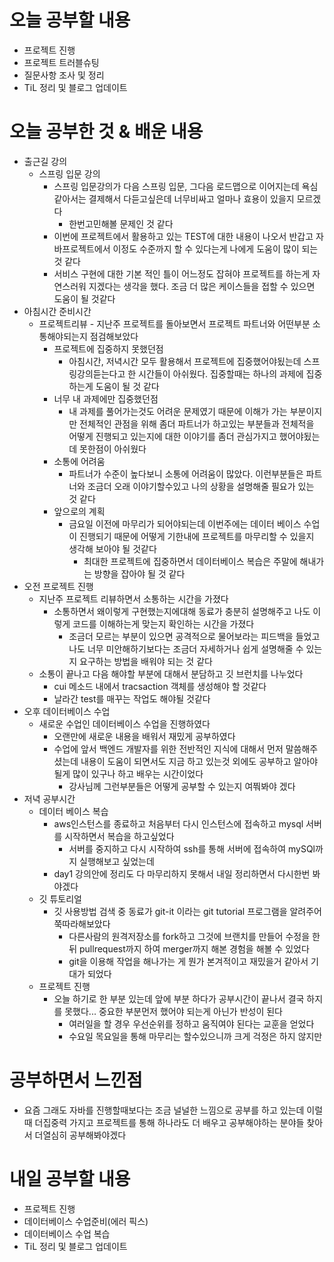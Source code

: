 # 오늘 공부할 내용

- 프로젝트 진행
- 프로젝트 트러블슈팅
- 질문사항 조사 및 정리
- TiL 정리 및 블로그 업데이트

# 오늘 공부한 것 & 배운 내용

- 출근길 강의
  - 스프링 입문 강의
    - 스프링 입문강의가 다음 스프링 입문, 그다음 로드맵으로 이어지는데 욕심같아서는 결제해서 다듣고싶은데 너무비싸고 얼마나 효용이 있을지 모르겠다 
      - 한번고민해볼 문제인 것 같다
    - 이번에 프로젝트에서 활용하고 있는 TEST에 대한 내용이 나오서 반갑고 자바프로젝트에서 이정도 수준까지 할 수 있다는게 나에게 도움이 많이 되는 것 같다
    - 서비스 구현에 대한 기본 적인 틀이 어느정도 잡혀야 프로젝트를 하는게 자연스러워 지겠다는 생각을 했다. 조금 더 많은 케이스들을 접할 수 있으면 도움이 될 것같다
- 아침시간 준비시간
  - 프로젝트리뷰 - 지난주 프로젝트를 돌아보면서 프로젝트 파트너와 어떤부분 소통해야되는지 점검해보았다
    - 프로젝트에 집중하지 못했던점
      - 아침시간, 저녁시간 모두 활용해서 프로젝트에 집중했어야됬는데 스프링강의듣는다고 한 시간들이 아쉬웠다. 집중할때는 하나의 과제에 집중하는게 도움이 될 것 같다
    - 너무 내 과제에만 집중했던점
      - 내 과제를 풀어가는것도 어려운 문제였기 때문에 이해가 가는 부분이지만 전체적인 관점을 위해 좀더 파트너가 하고있는 부분들과 전체적을 어떻게 진행되고 있는지에 대한 이야기를 좀더 관심가지고 했어야됬는데 못한점이 아쉬웠다
    - 소통에 어려움
      - 파트너가 수준이 높다보니 소통에 어려움이 많았다. 이런부분들은 파트너와 조금더 오래 이야기할수있고 나의 상황을 설명해줄 필요가 있는 것 같다
    - 앞으로의 계획
      - 금요일 이전에 마무리가 되어야되는데 이번주에는 데이터 베이스 수업이 진행되기 때문에 어떻게 기한내에 프로젝트를 마무리할 수 있을지 생각해 보아야 될 것같다
        - 최대한 프로젝트에 집중하면서 데이터베이스 복습은 주말에 해내가는 방향을 잡아야 될 것 같다
- 오전 프로젝트 진행
  - 지난주 프로젝트 리뷰하면서 소통하는 시간을 가졌다
    - 소통하면서 왜이렇게 구현했는지에대해 동료가 충분히 설명해주고 나도 이렇게 코드를 이해하는게 맞는지 확인하는 시간을 가졌다
      - 조금더 모르는 부분이 있으면 공격적으로 물어보라는 피드백을 들었고나도 너무 미안해하기보다는 조금더 자세하거나 쉽게 설명해줄 수 있는지 요구하는 방법을 배워야 되는 것 같다
  - 소통이 끝나고 다음 해야할 부분에 대해서 분담하고 깃 브런치를 나누었다
    - cui 메소드 내에서 tracsaction 객체를 생성해야 할 것같다
    - 날라간 test를 매꾸는 작업도 해야될 것같다
- 오후 데이터베이스 수업
  - 새로운 수업인 데이터베이스 수업을 진행하였다
    - 오랜만에 새로운 내용을 배워서 재밌게 공부하였다
    - 수업에 앞서 백엔드 개발자를 위한 전반적인 지식에 대해서 먼저 말씀해주셨는데 내용이 도움이 되면서도 지금 하고 있는것 외에도 공부하고 알아야될게 많이 있구나 하고 배우는 시간이었다
      - 강사님께 그런부분들은 어떻게 공부할 수 있는지 여쭤봐야 겠다
- 저녁 공부시간
  - 데이터 베이스 복습
    - aws인스턴스를 종료하고 처음부터 다시  인스턴스에 접속하고 mysql 서버를 시작하면서 복습을 하고싶었다
      - 서버를 중지하고 다시 시작하여 ssh를 통해 서버에 접속하여 mySQl까지 실행해보고 싶었는데 
    - day1 강의안에 정리도 다 마무리하지 못해서 내일 정리하면서 다시한번 봐야겠다
  - 깃 튜토리얼
    - 깃 사용방법 검색 중 동료가 git-it 이라는 git tutorial 프로그램을 알려주어 쭉따라해보았다
      - 다른사람의 원격저장소를 fork하고 그것에 브랜치를 만들어 수정을 한뒤 pullrequest까지 하여 merger까지 해본 경험을 해볼 수 있었다
      - git을 이용해 작업을 해나가는 게 뭔가 본겨적이고 재밌을거 같아서 기대가 되었다
  - 프로젝트 진행
    - 오늘 하기로 한 부분 있는데 앞에 부분 하다가 공부시간이 끝나서 결국 하지를 못했다... 중요한 부분먼저 했어야 되는게 아닌가 반성이 된다
      - 여러일을 할 경우 우선순위를 정하고 움직여야 된다는 교훈을 얻었다
      - 수요일 목요일을 통해 마무리는 할수있으니까 크게 걱정은 하지 않지만 

# 공부하면서 느낀점

- 요즘 그래도 자바를 진행할때보다는 조금 널널한 느낌으로 공부를 하고 있는데 이럴 때 더집중력 가지고 프로젝트를 통해 하나라도 더 배우고 공부해야하는 분야들 찾아서 더열심히 공부해봐야겠다

# 내일 공부할 내용

- 프로젝트 진행
- 데이터베이스 수업준비(에러 픽스)
- 데이터베이스 수업 복습
- TiL 정리 및 블로그 업데이트














































